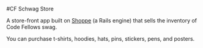 #CF Schwag Store

A store-front app built on [Shoppe](http://tryshoppe.com/) (a Rails engine) that sells the inventory of Code Fellows swag.

You can purchase t-shirts, hoodies, hats, pins, stickers, pens, and posters.
